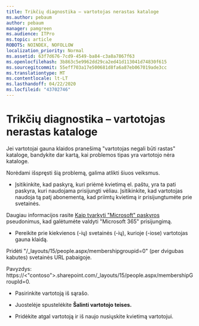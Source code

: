 ```yaml
---
title: Trikčių diagnostika – vartotojas nerastas kataloge
ms.author: pebaum
author: pebaum
manager: pamgreen
ms.audience: ITPro
ms.topic: article
ROBOTS: NOINDEX, NOFOLLOW
localization_priority: Normal
ms.assetid: 63f7d676-7cd9-4549-ba84-c3a8a7867f63
ms.openlocfilehash: 3b863c5e9962dd29ca2ed41d113041d74830f615
ms.sourcegitcommit: 55eff703a17e500681d8fa6a87eb067019ade3cc
ms.translationtype: MT
ms.contentlocale: lt-LT
ms.lasthandoff: 04/22/2020
ms.locfileid: "43702746"
---
```

# <a name="troubleshoot-issue---user-not-found-in-directory"></a>Trikčių diagnostika – vartotojas nerastas kataloge

Jei vartotojai gauna klaidos pranešimą "vartotojas negali būti rastas" kataloge, bandykite dar kartą, kai problemos tipas yra vartotojo nėra kataloge.

Norėdami išspręsti šią problemą, galima atlikti šiuos veiksmus.

- Įsitikinkite, kad paskyrą, kuri priėmė kvietimą el. paštu, yra ta pati paskyra, kuri naudojama prisijungti vėliau. Įsitikinkite, kad vartotojas naudoja tą patį abonementą, kad priimtų kvietimą ir prisijungtumėte prie svetainės. 

Daugiau informacijos rasite [Kaip tvarkyti "Microsoft" paskyros</a> pseudonimus, kad galėtumėte valdyti "Microsoft 365" prisijungimą](https://support.microsoft.com/help/12407/microsoft-account-how-to-manage-aliases). 

- Pereikite prie kiekvienos (-ių) svetainės (-ių), kurioje (-iose) vartotojas gauna klaidą. 

Pridėti "/_layouts/15/people.aspx/membershipgroupid=0" (per dvigubas kabutes) svetainės URL pabaigoje. 

Pavyzdys: https://<"contoso">.sharepoint.com/_layouts/15/people.aspx/membershipGroupId=0.

- Pasirinkite vartotoją iš sąrašo.

- Juostelėje spustelėkite **Šalinti vartotojo teises.** 
-  Pridėkite atgal vartotoją ir iš naujo nusiųskite kvietimą vartotojui.

